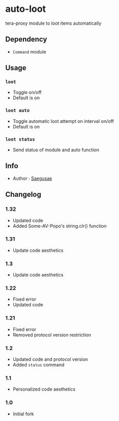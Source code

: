 # auto-loot
tera-proxy module to loot items automatically

## Dependency
- `Command` module

## Usage
### `loot`
- Toggle on/off
- Default is on
### `loot auto`
- Toggle automatic loot attempt on interval on/off
- Default is on
### `loot status`
- Send status of module and auto function

## Info
- Author : [Saegusae](https://github.com/Saegusae)

## Changelog
### 1.32
- Updated code
- Added Some-AV-Popo's string.clr() function
### 1.31
- Update code aesthetics
### 1.3
- Update code aesthetics
### 1.22
- Fixed error
- Updated code
### 1.21
- Fixed error
- Removed protocol version restriction
### 1.2
- Updated code and protocol version
- Added `status` command
### 1.1
- Personalized code aesthetics
### 1.0
- Initial fork
